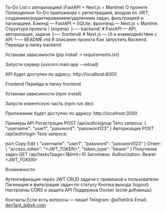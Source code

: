 To-Do List с авторизацией (FastAPI + Next.js + Mantine)
О проекте
Полноценное To-Do приложение с регистрацией, входом по JWT, созданием/редактированием/удалением задач, фильтрацией и пагинацией.
Бэкенд — FastAPI + SQLite, фронтенд — Next.js + Mantine.
Структура проекта
/ (корень)
├── backend/    # FastAPI — API, авторизация, задачи
├── frontend/   # Next.js — UI и взаимодействие с API
└── README.md   # описание проекта
Как запустить
Backend
Перейди в папку backend

Установи зависимости (pip install -r requirements.txt)

Запусти сервер (uvicorn main:app --reload)

API будет доступен по адресу: http://localhost:8000

Frontend
Перейди в папку frontend

Установи зависимости (npm install)

Запусти клиентскую часть (npm run dev)

Приложение будет доступно по адресу: http://localhost:3000

Примеры API
Регистрация
POST /api/auth/signup
Тело запроса:
{
  "username": "user1",
  "password": "password123"
}
Авторизация
POST /api/auth/login
Тело запроса:

json
Copy
Edit
{
  "username": "user1",
  "password": "password123"
}
Ответ:
{
  "access_token": "<JWT_TOKEN>",
  "token_type": "bearer"
}
Получение задач
GET /api/tasks?page=1&limit=10
Заголовок: Authorization: Bearer <JWT_TOKEN>

Возможности

Аутентификация через JWT
CRUD задачи с привязкой к пользователю
Пагинация и фильтрация задач по статусу
Кнопка выхода (logout)
Настроены CORS и защита API
Поддержка Docker (если добавишь)

Контакты
Если есть вопросы — пиши!
Telegram: @al1sh0ck
Email: dev1ant_b@vk.com

